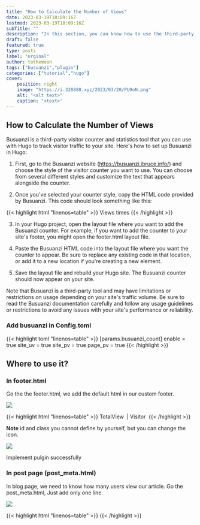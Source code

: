 ```yaml
---
title: "How to Calculate the Number of Views"
date: 2023-03-19T18:09:16Z
lastmod: 2023-03-19T18:09:16Z
subTitle: ""
description: "In this section, you can know how to use the third-party plugin, and calculate how many visitors view your blog and your website"
draft: false
featured: true
type: posts
label: "orginal"
author: tothemoon
tags: ["busuanzi","plugin"]
categories: ["tutorial","hugo"]
cover:
    position: right
    image: "https://i.328888.xyz/2023/03/20/PU9oN.png"
    alt: "<alt text>"
    caption: "<text>"
---
```


## How to Calculate the Number of Views

Busuanzi is a third-party visitor counter and statistics tool that you can use with Hugo to track visitor traffic to your site. Here's how to set up Busuanzi in Hugo:

1. First, go to the Busuanzi website (https://busuanzi.ibruce.info/) and choose the style of the visitor counter you want to use. You can choose from several different styles and customize the text that appears alongside the counter.

2. Once you've selected your counter style, copy the HTML code provided by Busuanzi. This code should look something like this:

{{< highlight html "linenos=table" >}}
<span id="busuanzi_container_site_pv">
Views <span id="busuanzi_value_site_pv"></span>times</span>
{{< /highlight >}}

3. In your Hugo project, open the layout file where you want to add the Busuanzi counter. For example, if you want to add the counter to your site's footer, you might open the footer.html layout file.

4. Paste the Busuanzi HTML code into the layout file where you want the counter to appear. Be sure to replace any existing code in that location, or add it to a new location if you're creating a new element.

5. Save the layout file and rebuild your Hugo site. The Busuanzi counter should now appear on your site.

Note that Busuanzi is a third-party tool and may have limitations or restrictions on usage depending on your site's traffic volume. Be sure to read the Busuanzi documentation carefully and follow any usage guidelines or restrictions to avoid any issues with your site's performance or reliability.

### Add busuanzi in Config.toml


{{< highlight toml "linenos=table" >}}
  [params.busuanzi_count]
    enable = true
    site_uv = true
    site_pv = true
    page_pv = true
{{< /highlight >}}

## Where to use it?
### In footer.html
Go the the footer.html, we add the default html in our custom footer.
<div class="polaroid" style="width:70%" >
   <a data-fancybox="gallery" data-src="https://i.328888.xyz/2023/03/20/PUKfV.png">
        <img src="https://i.328888.xyz/2023/03/20/PUKfV.png"/>
    </a>
</div>

{{< highlight html "linenos=table" >}}
<span id="busuanzi_container_site_uv" class="busuanzi_container_site_uv">
    <i class="fa-solid fa-chart-simple"></i>
    TotalView&nbsp;
    <span id="busuanzi_value_site_uv" class="busuanzi_value_site_uv"></span>
    </span>|
    <span id="busuanzi_container_site_pv" class="busuanzi_container_site_pv">
        <i class="fa-solid fa-eye"></i>Visitor&nbsp;
        <span id="busuanzi_value_site_pv" class="busuanzi_value_site_pv"></span>
</span>
{{< /highlight >}}

**Note** id and class you cannot define by yourself, but you can change the icon.
<div class="polaroid" style="width:70%" >
   <a data-fancybox="gallery" data-src="https://i.328888.xyz/2023/03/20/PULjd.png">
        <img src="https://i.328888.xyz/2023/03/20/PULjd.png"/>
    </a>
    <div class="container">
    <p> Implement pulgin successfully </p>
    </div>
</div>

### In post page (post_meta.html)
In blog page, we need to know how many users view our article. Go the post_meta.html,
Just add only one line.
<div class="polaroid" style="width:70%" >
   <a data-fancybox="gallery" data-src="https://i.328888.xyz/2023/03/20/PnZoL.png">
        <img src="https://i.328888.xyz/2023/03/20/PnZoL.png"/>
    </a>
</div>

{{< highlight html "linenos=table" >}}
<span id="busuanzi_value_page_pv"> </span>
{{< /highlight >}}